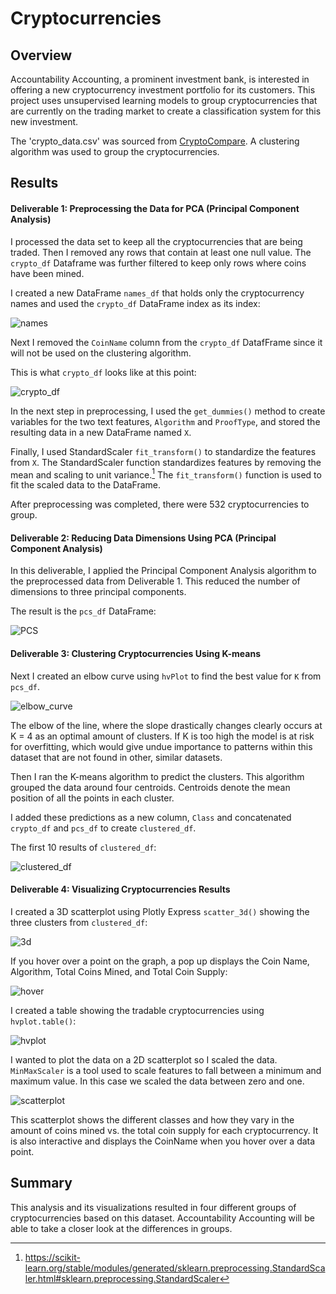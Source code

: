 # Cryptocurrencies

## Overview

Accountability Accounting, a prominent investment bank, is interested in offering a new cryptocurrency investment portfolio for its customers. This project uses unsupervised learning models to group cryptocurrencies that are currently on the trading market to create a classification system for this new investment.

The 'crypto_data.csv' was sourced from [CryptoCompare](https://min-api.cryptocompare.com/data/all/coinlist).
A clustering algorithm was used to group the cryptocurrencies. 

## Results
#### Deliverable 1: Preprocessing the Data for PCA (Principal Component Analysis)

I processed the data set to keep all the cryptocurrencies that are being traded. Then I removed any rows that contain at least one null value. The `crypto_df` Dataframe was further filtered to keep only rows where coins have been mined. 

I created a new DataFrame `names_df` that holds only the cryptocurrency names and used the `crypto_df` DataFrame index as its index:

![names](https://github.com/stephperillo/Cryptocurrencies/blob/main/Resources/names.png)

Next I removed the `CoinName` column from the `crypto_df` DatafFrame since it will not be used on the clustering algorithm.

This is what `crypto_df` looks like at this point:

![crypto_df](https://github.com/stephperillo/Cryptocurrencies/blob/main/Resources/crypto_df.png)

In the next step in preprocessing, I used the `get_dummies()` method to create variables for the two text features, `Algorithm` and `ProofType`, and stored the resulting data in a new DataFrame named `X`.

Finally, I used StandardScaler `fit_transform()` to standardize the features from `X`.
The StandardScaler function standardizes features by removing the mean and scaling to unit variance.[^1] The `fit_transform()` function is used to fit the scaled data to the DataFrame. 

After preprocessing was completed, there were 532 cryptocurrencies to group.

#### Deliverable 2: Reducing Data Dimensions Using PCA (Principal Component Analysis)

In this deliverable, I applied the Principal Component Analysis algorithm to the preprocessed data from Deliverable 1. This reduced the number of dimensions to three principal components.

The result is the `pcs_df` DataFrame:

![PCS](https://github.com/stephperillo/Cryptocurrencies/blob/main/Resources/PCS.png)

#### Deliverable 3: Clustering Cryptocurrencies Using K-means

Next I created an elbow curve using `hvPlot` to find the best value for `K` from `pcs_df`. 

![elbow_curve](https://github.com/stephperillo/Cryptocurrencies/blob/main/Resources/elbow_curve.png)

The elbow of the line, where the slope drastically changes clearly occurs at K = 4 as an optimal amount of clusters. If K is too high the model is at risk for overfitting, which would give undue importance to patterns within this dataset that are not found in other, similar datasets.

Then I ran the K-means algorithm to predict the clusters. This algorithm grouped the data around four centroids. Centroids denote the mean position of all the points in each cluster.

I added these predictions as a new column, `Class` and concatenated `crypto_df` and `pcs_df` to create `clustered_df`.

The first 10 results of `clustered_df`:

![clustered_df](https://github.com/stephperillo/Cryptocurrencies/blob/main/Resources/clustered_df.png)

#### Deliverable 4: Visualizing Cryptocurrencies Results

I created a 3D scatterplot using Plotly Express `scatter_3d()` showing the three clusters from `clustered_df`:

![3d](https://user-images.githubusercontent.com/99934391/174871242-53726cdc-b965-40e3-844f-b2c273013859.gif)

If you hover over a point on the graph, a pop up displays the Coin Name, Algorithm, Total Coins Mined, and Total Coin Supply:

![hover](https://user-images.githubusercontent.com/99934391/174877006-99e60757-aa3b-47f0-91b4-6d6aa4bc4ccf.gif)

I created a table showing the tradable cryptocurrencies using `hvplot.table()`:

![hvplot](https://github.com/stephperillo/Cryptocurrencies/blob/main/Resources/hvplot.png)

I wanted to plot the data on a 2D scatterplot so I scaled the data. `MinMaxScaler` is a tool used to scale features to fall between a minimum and maximum value. In this case we scaled the data between zero and one. 

![scatterplot](https://github.com/stephperillo/Cryptocurrencies/blob/main/Resources/scatterplot.png)

This scatterplot shows the different classes and how they vary in the amount of coins mined vs. the total coin supply for each cryptocurrency. It is also interactive and displays the CoinName when you hover over a data point.

## Summary 

This analysis and its visualizations resulted in four different groups of cryptocurrencies based on this dataset. Accountability Accounting will be able to take a closer look at the differences in groups.   


[^1]: https://scikit-learn.org/stable/modules/generated/sklearn.preprocessing.StandardScaler.html#sklearn.preprocessing.StandardScaler   
